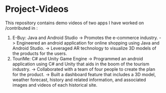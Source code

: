 # Project-Videos
This repository contains demo videos of two apps I have worked on /contributed in : 

1) E-Buy: Java and Android Studio
    -> Promotes the e-commerce industry.
    -> Engineered an android application for online shopping using Java and Android Studio.
    -> Leveraged AR technology to visualize 3D models of the products for the users.
2) TouriMe: C# and Unity Game Engine
    -> Programmed an android application using C# and Unity that aids in the boom of the tourism industry.
    -> Collaborated with a team of four people to create the plan for the product.
    -> Built a dashboard feature that includes a 3D model, weather forecast, history and related information, and associated images and videos of each historical site.

